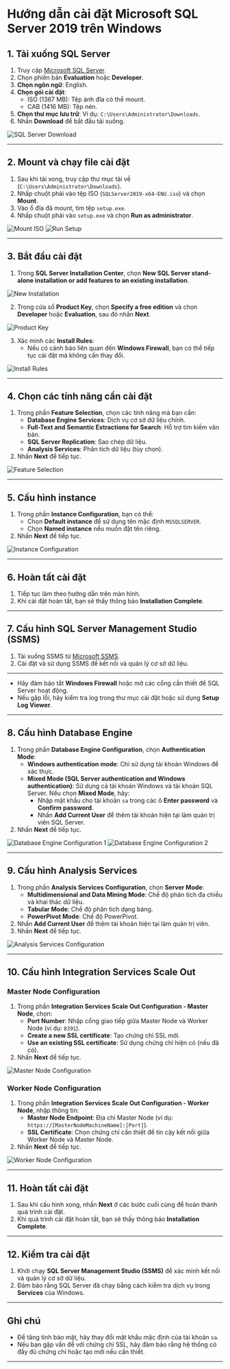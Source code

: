 # Hướng dẫn cài đặt Microsoft SQL Server 2019 trên Windows

## 1. Tải xuống SQL Server
1. Truy cập [Microsoft SQL Server](https://www.microsoft.com/en-us/sql-server/sql-server-downloads).
2. Chọn phiên bản **Evaluation** hoặc **Developer**.
3. **Chọn ngôn ngữ**: English.
4. **Chọn gói cài đặt**:
   - ISO (1367 MB): Tệp ảnh đĩa có thể mount.
   - CAB (1416 MB): Tệp nén.
5. **Chọn thư mục lưu trữ**: Ví dụ: `C:\Users\Administrator\Downloads`.
6. Nhấn **Download** để bắt đầu tải xuống.

![SQL Server Download](https://github.com/cuongnvvietis/NhanHoa/blob/main/Docs/Picture/DB/Screenshot_157.png)

---

## 2. Mount và chạy file cài đặt
1. Sau khi tải xong, truy cập thư mục tải về (`C:\Users\Administrator\Downloads`).
2. Nhấp chuột phải vào tệp ISO (`SQLServer2019-x64-ENU.iso`) và chọn **Mount**.
3. Vào ổ đĩa đã mount, tìm tệp `setup.exe`.
4. Nhấp chuột phải vào `setup.exe` và chọn **Run as administrator**.

![Mount ISO](https://github.com/cuongnvvietis/NhanHoa/blob/main/Docs/Picture/DB/Screenshot_158.png)
![Run Setup](https://github.com/cuongnvvietis/NhanHoa/blob/main/Docs/Picture/DB/Screenshot_159.png)

---

## 3. Bắt đầu cài đặt
1. Trong **SQL Server Installation Center**, chọn **New SQL Server stand-alone installation or add features to an existing installation**.

![New Installation](https://github.com/cuongnvvietis/NhanHoa/blob/main/Docs/Picture/DB/Screenshot_160.png)

2. Trong cửa sổ **Product Key**, chọn **Specify a free edition** và chọn **Developer** hoặc **Evaluation**, sau đó nhấn **Next**.

![Product Key](https://github.com/cuongnvvietis/NhanHoa/blob/main/Docs/Picture/DB/Screenshot_161.png)

3. Xác minh các **Install Rules**:
   - Nếu có cảnh báo liên quan đến **Windows Firewall**, bạn có thể tiếp tục cài đặt mà không cần thay đổi.

![Install Rules](https://github.com/cuongnvvietis/NhanHoa/blob/main/Docs/Picture/DB/Screenshot_162.png)

---

## 4. Chọn các tính năng cần cài đặt
1. Trong phần **Feature Selection**, chọn các tính năng mà bạn cần:
   - **Database Engine Services**: Dịch vụ cơ sở dữ liệu chính.
   - **Full-Text and Semantic Extractions for Search**: Hỗ trợ tìm kiếm văn bản.
   - **SQL Server Replication**: Sao chép dữ liệu.
   - **Analysis Services**: Phân tích dữ liệu (tùy chọn).
2. Nhấn **Next** để tiếp tục.

![Feature Selection](https://github.com/cuongnvvietis/NhanHoa/blob/main/Docs/Picture/DB/Screenshot_163.png)

---

## 5. Cấu hình instance
1. Trong phần **Instance Configuration**, bạn có thể:
   - Chọn **Default instance** để sử dụng tên mặc định `MSSQLSERVER`.
   - Chọn **Named instance** nếu muốn đặt tên riêng.
2. Nhấn **Next** để tiếp tục.

![Instance Configuration](https://github.com/cuongnvvietis/NhanHoa/blob/main/Docs/Picture/DB/Screenshot_164.png)

---

## 6. Hoàn tất cài đặt
1. Tiếp tục làm theo hướng dẫn trên màn hình.
2. Khi cài đặt hoàn tất, bạn sẽ thấy thông báo **Installation Complete**.

---

## 7. Cấu hình SQL Server Management Studio (SSMS)
1. Tải xuống SSMS từ [Microsoft SSMS](https://learn.microsoft.com/en-us/sql/ssms/download-sql-server-management-studio-ssms).
2. Cài đặt và sử dụng SSMS để kết nối và quản lý cơ sở dữ liệu.

---

- Hãy đảm bảo tắt **Windows Firewall** hoặc mở các cổng cần thiết để SQL Server hoạt động.
- Nếu gặp lỗi, hãy kiểm tra log trong thư mục cài đặt hoặc sử dụng **Setup Log Viewer**.

---

## 8. Cấu hình Database Engine
1. Trong phần **Database Engine Configuration**, chọn **Authentication Mode**:
   - **Windows authentication mode**: Chỉ sử dụng tài khoản Windows để xác thực.
   - **Mixed Mode (SQL Server authentication and Windows authentication)**: Sử dụng cả tài khoản Windows và tài khoản SQL Server. Nếu chọn **Mixed Mode**, hãy:
     - Nhập mật khẩu cho tài khoản `sa` trong các ô **Enter password** và **Confirm password**.
     - Nhấn **Add Current User** để thêm tài khoản hiện tại làm quản trị viên SQL Server.
2. Nhấn **Next** để tiếp tục.

![Database Engine Configuration 1](https://github.com/cuongnvvietis/NhanHoa/blob/main/Docs/Picture/DB/Screenshot_165.png)
![Database Engine Configuration 2](https://github.com/cuongnvvietis/NhanHoa/blob/main/Docs/Picture/DB/Screenshot_166.png)

---

## 9. Cấu hình Analysis Services
1. Trong phần **Analysis Services Configuration**, chọn **Server Mode**:
   - **Multidimensional and Data Mining Mode**: Chế độ phân tích đa chiều và khai thác dữ liệu.
   - **Tabular Mode**: Chế độ phân tích dạng bảng.
   - **PowerPivot Mode**: Chế độ PowerPivot.
2. Nhấn **Add Current User** để thêm tài khoản hiện tại làm quản trị viên.
3. Nhấn **Next** để tiếp tục.

![Analysis Services Configuration](https://github.com/cuongnvvietis/NhanHoa/blob/main/Docs/Picture/DB/Screenshot_167.png)

---

## 10. Cấu hình Integration Services Scale Out
### Master Node Configuration
1. Trong phần **Integration Services Scale Out Configuration - Master Node**, chọn:
   - **Port Number**: Nhập cổng giao tiếp giữa Master Node và Worker Node (ví dụ: `8391`).
   - **Create a new SSL certificate**: Tạo chứng chỉ SSL mới.
   - **Use an existing SSL certificate**: Sử dụng chứng chỉ hiện có (nếu đã có).
2. Nhấn **Next** để tiếp tục.

![Master Node Configuration](https://github.com/cuongnvvietis/NhanHoa/blob/main/Docs/Picture/DB/Screenshot_168.png)

### Worker Node Configuration
1. Trong phần **Integration Services Scale Out Configuration - Worker Node**, nhập thông tin:
   - **Master Node Endpoint**: Địa chỉ Master Node (ví dụ: `https://[MasterNodeMachineName]:[Port]`).
   - **SSL Certificate**: Chọn chứng chỉ cần thiết để tin cậy kết nối giữa Worker Node và Master Node.
2. Nhấn **Next** để tiếp tục.

![Worker Node Configuration](https://github.com/cuongnvvietis/NhanHoa/blob/main/Docs/Picture/DB/Screenshot_169.png)

---

## 11. Hoàn tất cài đặt
1. Sau khi cấu hình xong, nhấn **Next** ở các bước cuối cùng để hoàn thành quá trình cài đặt.
2. Khi quá trình cài đặt hoàn tất, bạn sẽ thấy thông báo **Installation Complete**.

---

## 12. Kiểm tra cài đặt
1. Khởi chạy **SQL Server Management Studio (SSMS)** để xác minh kết nối và quản lý cơ sở dữ liệu.
2. Đảm bảo rằng SQL Server đã chạy bằng cách kiểm tra dịch vụ trong **Services** của Windows.

---

## Ghi chú
- Để tăng tính bảo mật, hãy thay đổi mật khẩu mặc định của tài khoản `sa`.
- Nếu bạn gặp vấn đề với chứng chỉ SSL, hãy đảm bảo rằng hệ thống có đầy đủ chứng chỉ hoặc tạo mới nếu cần thiết.

---
